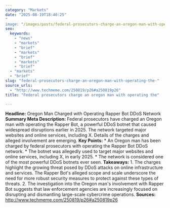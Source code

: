 ```yaml
---
category: "Markets"
date: "2025-08-19T18:40:25"
"
image: "/images/posts/federal-prosecutors-charge-an-oregon-man-with-operating-the.jpg"
seo:
  keywords:
    - "news"
    - "markets"
    - "brief"
    - "markets"
    - "brief"
    - "markets"
    - "brief"
  - "markets"
  - "brief"
slug: "federal-prosecutors-charge-an-oregon-man-with-operating-the-"
source_urls:
  - "http://www.techmeme.com/250819/p26#a250819p26"
title: "Federal prosecutors charge an oregon man with operating the"

---
```


**Headline:** Oregon Man Charged with Operating Rapper Bot DDoS Network  **Summary Meta Description:** Federal prosecutors have charged an Oregon man with operating the Rapper Bot, a powerful DDoS botnet that caused widespread disruptions earlier in 2025. The network targeted major websites and online services, including X. Details of the charges and alleged involvement are emerging.  **Key Points:**  * An Oregon man has been charged by federal prosecutors with operating the Rapper Bot DDoS network. * The botnet was allegedly used to target major websites and online services, including X, in early 2025. * The network is considered one of the most powerful DDoS botnets ever seen.  **Takeaways:**  1. The charges highlight the growing threat posed by DDoS attacks on online infrastructure and services. The Rapper Bot's alleged scope and scale underscore the need for more robust security measures to protect against these types of threats. 2. The investigation into the Oregon man's involvement with Rapper Bot suggests that law enforcement agencies are increasingly focused on disrupting and dismantling large-scale cybercrime operations.  **Sources:**  http://www.techmeme.com/250819/p26#a250819p26